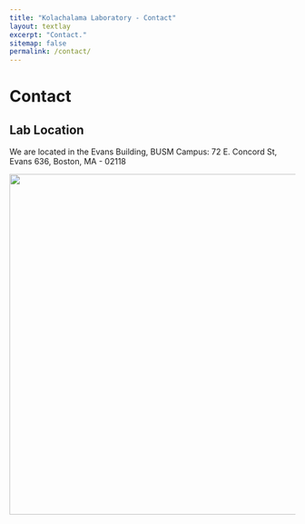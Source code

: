 ```yaml
---
title: "Kolachalama Laboratory - Contact"
layout: textlay
excerpt: "Contact."
sitemap: false
permalink: /contact/
---
```


# Contact

## Lab Location

We are located in the Evans Building, BUSM Campus: 72 E. Concord St, Evans 636, Boston, MA - 02118

<img src="{{ site.url }}{{ site.baseurl }}/images/contactpic/map.png" style="width: 600px">
